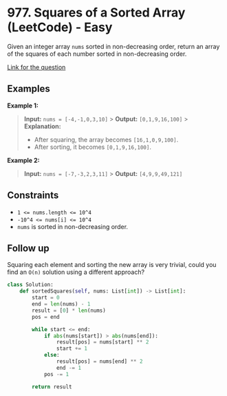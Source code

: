 # 977. Squares of a Sorted Array (LeetCode) - Easy

Given an integer array `nums` sorted in non-decreasing order, return an array of the squares of each number sorted in non-decreasing order.

[Link for the question](https://leetcode.com/problems/squares-of-a-sorted-array/)

## Examples

**Example 1:**

> **Input:** `nums = [-4,-1,0,3,10]` > **Output:** `[0,1,9,16,100]` > **Explanation:**
>
> - After squaring, the array becomes `[16,1,0,9,100]`.
> - After sorting, it becomes `[0,1,9,16,100]`.

**Example 2:**

> **Input:** `nums = [-7,-3,2,3,11]` > **Output:** `[4,9,9,49,121]`

## Constraints

- `1 <= nums.length <= 10^4`
- `-10^4 <= nums[i] <= 10^4`
- `nums` is sorted in non-decreasing order.

## Follow up

Squaring each element and sorting the new array is very trivial, could you find an `O(n)` solution using a different approach?

```python
class Solution:
    def sortedSquares(self, nums: List[int]) -> List[int]:
        start = 0
        end = len(nums) - 1
        result = [0] * len(nums)
        pos = end

        while start <= end:
            if abs(nums[start]) > abs(nums[end]):
                result[pos] = nums[start] ** 2
                start += 1
            else:
                result[pos] = nums[end] ** 2
                end -= 1
            pos -= 1

        return result
```
